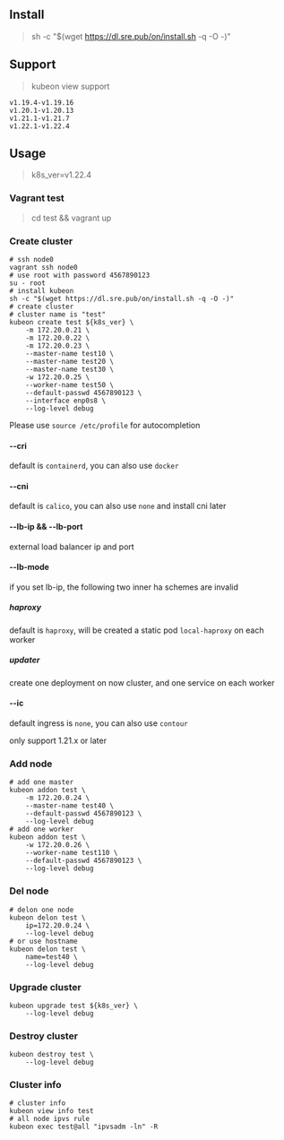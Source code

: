 ## Install

> sh -c "$(wget https://dl.sre.pub/on/install.sh -q -O -)"

## Support

> kubeon view support

```text
v1.19.4-v1.19.16
v1.20.1-v1.20.13
v1.21.1-v1.21.7
v1.22.1-v1.22.4
```

## Usage
> k8s_ver=v1.22.4

### Vagrant test

> cd test && vagrant up

### Create cluster

```shell
# ssh node0
vagrant ssh node0
# use root with password 4567890123
su - root
# install kubeon
sh -c "$(wget https://dl.sre.pub/on/install.sh -q -O -)"
# create cluster
# cluster name is "test"
kubeon create test ${k8s_ver} \
    -m 172.20.0.21 \
    -m 172.20.0.22 \
    -m 172.20.0.23 \
    --master-name test10 \
    --master-name test20 \
    --master-name test30 \
    -w 172.20.0.25 \
    --worker-name test50 \
    --default-passwd 4567890123 \
    --interface enp0s8 \
    --log-level debug
```
Please use `source /etc/profile` for autocompletion

#### --cri
default is `containerd`, you can also use `docker`

#### --cni
default is `calico`, you can also use `none` and install cni later

#### --lb-ip && --lb-port
external load balancer ip and port

#### --lb-mode 
if you set lb-ip, the following two inner ha schemes are invalid

##### haproxy
default is `haproxy`, will be created a static pod `local-haproxy` on each worker 

##### updater
create one deployment on now cluster, and one service on each worker

#### --ic
default ingress is `none`, you can also use `contour`

only support 1.21.x or later

### Add node

```shell
# add one master
kubeon addon test \
    -m 172.20.0.24 \
    --master-name test40 \
    --default-passwd 4567890123 \
    --log-level debug
# add one worker
kubeon addon test \
    -w 172.20.0.26 \
    --worker-name test110 \
    --default-passwd 4567890123 \
    --log-level debug
```

### Del node

```shell
# delon one node
kubeon delon test \
    ip=172.20.0.24 \
    --log-level debug
# or use hostname
kubeon delon test \
    name=test40 \
    --log-level debug
```

### Upgrade cluster

```shell
kubeon upgrade test ${k8s_ver} \
    --log-level debug
```

### Destroy cluster

```shell
kubeon destroy test \
    --log-level debug
```

### Cluster info

```shell
# cluster info
kubeon view info test
# all node ipvs rule
kubeon exec test@all "ipvsadm -ln" -R
```
